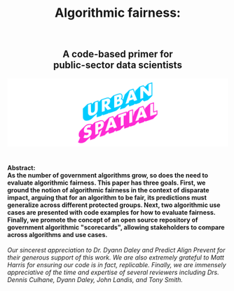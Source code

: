 <div align="center">
  <h1>Algorithmic fairness:</h1><br><h2>A code-based primer for<br>public-sector data scientists<br></h2>

  <img src="urbanSpatial_fairnessTitle-01.png"></img>
</div>

<h4><br><strong>Abstract:</strong><br>As the number of government algorithms grow, so does the need to evaluate algorithmic fairness. This paper has three goals. First, we ground the notion of algorithmic fairness in the context of disparate impact, arguing that for an algorithm to be fair, its predictions must generalize across different protected groups. Next, two algorithmic use cases are presented with code examples for how to evaluate fairness. Finally, we promote the concept of an open source repository of government algorithmic "scorecards", allowing stakeholders to compare across algorithms and use cases.</h4>


_Our sincerest appreciation to Dr. Dyann Daley and Predict Align Prevent for their generous support of this work. We are also extremely grateful to Matt Harris for ensuring our code is in fact, replicable. Finally, we are immensely appreciative of the time and expertise of several reviewers including Drs. Dennis Culhane, Dyann Daley, John Landis, and Tony Smith._
